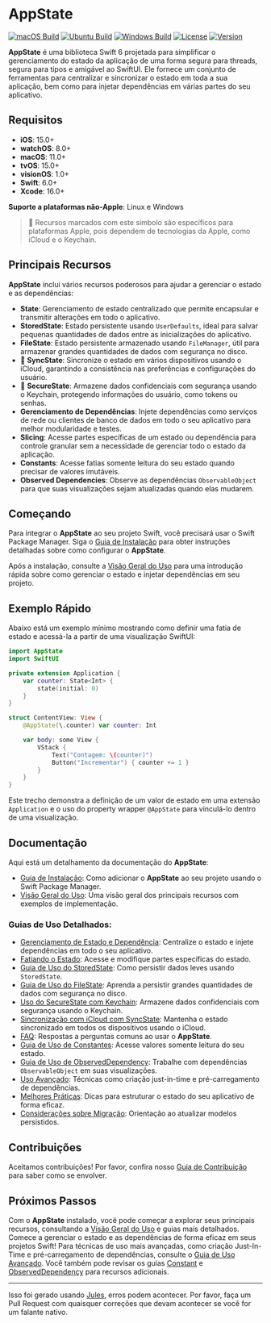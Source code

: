 # AppState

[![macOS Build](https://img.shields.io/github/actions/workflow/status/0xLeif/AppState/macOS.yml?label=macOS&branch=main)](https://github.com/0xLeif/AppState/actions/workflows/macOS.yml)
[![Ubuntu Build](https://img.shields.io/github/actions/workflow/status/0xLeif/AppState/ubuntu.yml?label=Ubuntu&branch=main)](https://github.com/0xLeif/AppState/actions/workflows/ubuntu.yml)
[![Windows Build](https://img.shields.io/github/actions/workflow/status/0xLeif/AppState/windows.yml?label=Windows&branch=main)](https://github.com/0xLeif/AppState/actions/workflows/windows.yml)
[![License](https://img.shields.io/github/license/0xLeif/AppState)](https://github.com/0xLeif/AppState/blob/main/LICENSE)
[![Version](https://img.shields.io/github/v/release/0xLeif/AppState)](https://github.com/0xLeif/AppState/releases)

**AppState** é uma biblioteca Swift 6 projetada para simplificar o gerenciamento do estado da aplicação de uma forma segura para threads, segura para tipos e amigável ao SwiftUI. Ele fornece um conjunto de ferramentas para centralizar e sincronizar o estado em toda a sua aplicação, bem como para injetar dependências em várias partes do seu aplicativo.

## Requisitos

- **iOS**: 15.0+
- **watchOS**: 8.0+
- **macOS**: 11.0+
- **tvOS**: 15.0+
- **visionOS**: 1.0+
- **Swift**: 6.0+
- **Xcode**: 16.0+

**Suporte a plataformas não-Apple**: Linux e Windows

> 🍎 Recursos marcados com este símbolo são específicos para plataformas Apple, pois dependem de tecnologias da Apple, como iCloud e o Keychain.

## Principais Recursos

**AppState** inclui vários recursos poderosos para ajudar a gerenciar o estado e as dependências:

- **State**: Gerenciamento de estado centralizado que permite encapsular e transmitir alterações em todo o aplicativo.
- **StoredState**: Estado persistente usando `UserDefaults`, ideal para salvar pequenas quantidades de dados entre as inicializações do aplicativo.
- **FileState**: Estado persistente armazenado usando `FileManager`, útil para armazenar grandes quantidades de dados com segurança no disco.
- 🍎 **SyncState**: Sincronize o estado em vários dispositivos usando o iCloud, garantindo a consistência nas preferências e configurações do usuário.
- 🍎 **SecureState**: Armazene dados confidenciais com segurança usando o Keychain, protegendo informações do usuário, como tokens ou senhas.
- **Gerenciamento de Dependências**: Injete dependências como serviços de rede ou clientes de banco de dados em todo o seu aplicativo para melhor modularidade e testes.
- **Slicing**: Acesse partes específicas de um estado ou dependência para controle granular sem a necessidade de gerenciar todo o estado da aplicação.
- **Constants**: Acesse fatias somente leitura do seu estado quando precisar de valores imutáveis.
- **Observed Dependencies**: Observe as dependências `ObservableObject` para que suas visualizações sejam atualizadas quando elas mudarem.

## Começando

Para integrar o **AppState** ao seu projeto Swift, você precisará usar o Swift Package Manager. Siga o [Guia de Instalação](pt/installation.md) para obter instruções detalhadas sobre como configurar o **AppState**.

Após a instalação, consulte a [Visão Geral do Uso](pt/usage-overview.md) para uma introdução rápida sobre como gerenciar o estado e injetar dependências em seu projeto.

## Exemplo Rápido

Abaixo está um exemplo mínimo mostrando como definir uma fatia de estado e acessá-la a partir de uma visualização SwiftUI:

```swift
import AppState
import SwiftUI

private extension Application {
    var counter: State<Int> {
        state(initial: 0)
    }
}

struct ContentView: View {
    @AppState(\.counter) var counter: Int

    var body: some View {
        VStack {
            Text("Contagem: \(counter)")
            Button("Incrementar") { counter += 1 }
        }
    }
}
```

Este trecho demonstra a definição de um valor de estado em uma extensão `Application` e o uso do property wrapper `@AppState` para vinculá-lo dentro de uma visualização.

## Documentação

Aqui está um detalhamento da documentação do **AppState**:

- [Guia de Instalação](pt/installation.md): Como adicionar o **AppState** ao seu projeto usando o Swift Package Manager.
- [Visão Geral do Uso](pt/usage-overview.md): Uma visão geral dos principais recursos com exemplos de implementação.

### Guias de Uso Detalhados:

- [Gerenciamento de Estado e Dependência](pt/usage-state-dependency.md): Centralize o estado e injete dependências em todo o seu aplicativo.
- [Fatiando o Estado](pt/usage-slice.md): Acesse e modifique partes específicas do estado.
- [Guia de Uso do StoredState](pt/usage-storedstate.md): Como persistir dados leves usando `StoredState`.
- [Guia de Uso do FileState](pt/usage-filestate.md): Aprenda a persistir grandes quantidades de dados com segurança no disco.
- [Uso do SecureState com Keychain](pt/usage-securestate.md): Armazene dados confidenciais com segurança usando o Keychain.
- [Sincronização com iCloud com SyncState](pt/usage-syncstate.md): Mantenha o estado sincronizado em todos os dispositivos usando o iCloud.
- [FAQ](pt/faq.md): Respostas a perguntas comuns ao usar o **AppState**.
- [Guia de Uso de Constantes](pt/usage-constant.md): Acesse valores somente leitura do seu estado.
- [Guia de Uso de ObservedDependency](pt/usage-observeddependency.md): Trabalhe com dependências `ObservableObject` em suas visualizações.
- [Uso Avançado](pt/advanced-usage.md): Técnicas como criação just-in-time e pré-carregamento de dependências.
- [Melhores Práticas](pt/best-practices.md): Dicas para estruturar o estado do seu aplicativo de forma eficaz.
- [Considerações sobre Migração](pt/migration-considerations.md): Orientação ao atualizar modelos persistidos.

## Contribuições

Aceitamos contribuições! Por favor, confira nosso [Guia de Contribuição](pt/contributing.md) para saber como se envolver.

## Próximos Passos

Com o **AppState** instalado, você pode começar a explorar seus principais recursos, consultando a [Visão Geral do Uso](pt/usage-overview.md) e guias mais detalhados. Comece a gerenciar o estado e as dependências de forma eficaz em seus projetos Swift! Para técnicas de uso mais avançadas, como criação Just-In-Time e pré-carregamento de dependências, consulte o [Guia de Uso Avançado](pt/advanced-usage.md). Você também pode revisar os guias [Constant](pt/usage-constant.md) e [ObservedDependency](pt/usage-observeddependency.md) para recursos adicionais.

---
Isso foi gerado usando [Jules](https://jules.google), erros podem acontecer. Por favor, faça um Pull Request com quaisquer correções que devam acontecer se você for um falante nativo.
